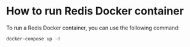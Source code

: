 # How to run Redis Docker container

To run a Redis Docker container, you can use the following command:

```bash
docker-compose up -d
```
